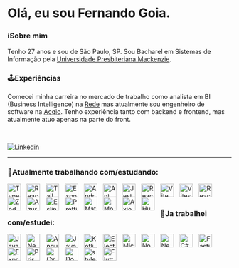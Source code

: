 # Olá, eu sou Fernando Goia. 

### ℹSobre mim
Tenho 27 anos e sou de São Paulo, SP. Sou Bacharel em Sistemas de Informação pela [Universidade Presbiteriana Mackenzie](https://www.mackenzie.br/). 

### 🕹Experiências

Comecei minha carreira no mercado de trabalho como analista em BI (Business Intelligence) na [Rede](https://www.userede.com.br/) mas atualmente sou engenheiro de software na [Acqio](https://acqio.com.br/). Tenho experiência tanto com backend e frontend, mas atualmente atuo apenas na parte do front. 

<br>

<p align="left">
    <a href="https://www.linkedin.com/in/frnndgoia">
        <img 
            alt="Linkedin" 
            title="Linkedin de Fernando Goia" 
            src="https://img.shields.io/badge/LinkedIn-0077B5?style=for-the-badge&logo=linkedin&logoColor=white"
        />
    </a>
</p>

---

### 🤖Atualmente trabalhando com/estudando:
<p align="left">
<img 
    align="left" 
    alt="TypeScript"
    title="TypeScript" 
    width="30px" 
    style="padding-right: 10px;" 
    src="https://cdn.jsdelivr.net/gh/devicons/devicon@latest/icons/typescript/typescript-original.svg" 
/>
<img 
    align="left" 
    alt="React e React Native"
    title="React e React Native" 
    width="30px" 
    style="padding-right: 10px;" 
    src="https://cdn.jsdelivr.net/gh/devicons/devicon@latest/icons/react/react-original.svg" 
/>
    <img 
    align="left" 
    alt="Tailwind" 
    title="Tailwind"
    width="30px" 
    style="padding-right: 10px;" 
    src="https://cdn.jsdelivr.net/gh/devicons/devicon@latest/icons/tailwindcss/tailwindcss-original.svg" 
/>
    <img 
    align="left" 
    alt="Expo Go" 
    title="Expo Go"
    width="30px" 
    style="padding-right: 10px;" 
    src="https://www.cdnlogo.com/logos/e/72/expo-go-app.svg" 
/>
    <img 
    align="left" 
    alt="Android" 
    title="Android"
    width="30px" 
    style="padding-right: 10px;" 
    src="https://cdn.jsdelivr.net/gh/devicons/devicon@latest/icons/android/android-plain.svg" 
/>
    <img 
    align="left" 
    alt="Ant Design" 
    title="Ant Design"
    width="30px" 
    style="padding-right: 10px;" 
    src="https://cdn.jsdelivr.net/gh/devicons/devicon@latest/icons/antdesign/antdesign-original.svg" 
/>
    <img 
    align="left" 
    alt="Jest" 
    title="Jest"
    width="30px" 
    style="padding-right: 10px;" 
    src="https://cdn.jsdelivr.net/gh/devicons/devicon@latest/icons/jest/jest-plain.svg" 
/>
     <img 
    align="left" 
    alt="React Testing Library" 
    title="React Testing Library"
    width="30px" 
    style="padding-right: 10px;" 
    src="https://seeklogo.com/images/T/testing-library-logo-FFB8C5C0B6-seeklogo.com.png" 
/>
     <img 
    align="left" 
    alt="Vite" 
    title="Vite"
    width="30px" 
    style="padding-right: 10px;" 
    src="https://cdn.jsdelivr.net/gh/devicons/devicon@latest/icons/vitejs/vitejs-original.svg" 
/>
    <img 
    align="left" 
    alt="Vitest" 
    title="Vitest"
    width="30px" 
    style="padding-right: 10px;" 
    src="https://cdn.jsdelivr.net/gh/devicons/devicon@latest/icons/vitest/vitest-original.svg" 
/>
    <img 
    align="left" 
    alt="React Hook Forms" 
    title="React Hook Forms"
    width="30px" 
    style="padding-right: 10px;" 
    src="https://react-hook-form.com/images/logo/react-hook-form-logo-only.svg" 
/>
     <img 
    align="left" 
    alt="Zod" 
    title="Zod"
    width="30px" 
    style="padding-right: 10px;" 
    src="https://seeklogo.com/images/Z/zod-logo-B57E684330-seeklogo.com.png" 
/>
    <img 
    align="left" 
    alt="Azure Devops" 
    title="Azure Devops"
    width="30px" 
    style="padding-right: 10px;" 
    src="https://cdn.jsdelivr.net/gh/devicons/devicon@latest/icons/azuredevops/azuredevops-original.svg" 
/>
     <img 
    align="left" 
    alt="Eslint" 
    title="Eslint"
    width="30px" 
    style="padding-right: 10px;" 
    src="https://cdn.jsdelivr.net/gh/devicons/devicon@latest/icons/eslint/eslint-original.svg" 
/>
    <img 
    align="left" 
    alt="Prettier" 
    title="Prettier"
    width="30px" 
    style="padding-right: 10px;" 
    src="https://brandslogos.com/wp-content/uploads/images/large/prettier-logo.png" 
/>
    <a href="https://mui.com/material-ui/">
    <img 
    align="left" 
    alt="Material UI" 
    title="Material UI"
    width="30px" 
    style="padding-right: 10px;" 
    src="https://cdn.jsdelivr.net/gh/devicons/devicon@latest/icons/materialui/materialui-original.svg" 
/>
        </a>
    <a href="https://mswjs.io/">
    <img 
    align="left" 
    alt="Mock Service Worker" 
    title="Mock Service Worker"
    width="30px" 
    style="padding-right: 10px;" 
    src="https://seeklogo.com/images/M/msw-mock-service-worker-logo-88A2A26653-seeklogo.com.png" 
/></a>
    <a href="https://axios-http.com/">
    <img 
    align="left" 
    alt="Axios" 
    title="Axios"
    width="30px" 
    style="padding-right: 10px;" 
    src="https://velog.velcdn.com/images/yeol/post/5c4df441-9d77-4ed9-a2d2-e251a7dcb9cc/image.png" 
/></a>
    <a href="https://axios-http.com/">
    <img 
    align="left" 
    alt="Husky" 
    title="Husky"
    width="30px" 
    style="padding-right: 10px;" 
    src="https://em-content.zobj.net/source/microsoft/309/dog-face_1f436.png" 
/></a>
</p> <br><br>

### 🤖Ja trabalhei com/estudei:
<p align="left">
<img 
    align="left" 
    alt="JavaScript" 
    title="JavaScript"
    width="30px" 
    style="padding-right: 10px;" 
    src="https://cdn.jsdelivr.net/gh/devicons/devicon@latest/icons/javascript/javascript-original.svg" 
/>
    <img 
    align="left" 
    alt="Next.js" 
    title="Next.js"
    width="30px" 
    style="padding-right: 10px;" 
    src="https://cdn.jsdelivr.net/gh/devicons/devicon@latest/icons/nextjs/nextjs-original.svg" 
/>
        <img 
    align="left" 
    alt="Angular" 
    title="Angular"
    width="30px" 
    style="padding-right: 10px;" 
    src="https://cdn.jsdelivr.net/gh/devicons/devicon@latest/icons/angularjs/angularjs-original.svg" 
/>
    <img 
    align="left" 
    alt="Java" 
    title="Java"
    width="30px" 
    style="padding-right: 10px;" 
    src="https://cdn.jsdelivr.net/gh/devicons/devicon@latest/icons/java/java-original.svg" 
/>
    <img 
    align="left" 
    alt="Kotlin" 
    title="Kotlin"
    width="30px" 
    style="padding-right: 10px;" 
    src="https://cdn.jsdelivr.net/gh/devicons/devicon@latest/icons/kotlin/kotlin-original.svg" 
/>
    <img 
    align="left" 
    alt="Electron" 
    title="Electron"
    width="30px" 
    style="padding-right: 10px;" 
    src="https://cdn.jsdelivr.net/gh/devicons/devicon@latest/icons/electron/electron-original.svg" 
/>
    <img 
    align="left" 
    alt="Microsoft SQL Server" 
    title="Microsoft SQL Server"
    width="30px" 
    style="padding-right: 10px;" 
    src="https://cdn.jsdelivr.net/gh/devicons/devicon@latest/icons/microsoftsqlserver/microsoftsqlserver-original.svg" 
/>
    <img 
    align="left" 
    alt="Node JS" 
    title="Node JS"
    width="30px" 
    style="padding-right: 10px;" 
    src="https://cdn.jsdelivr.net/gh/devicons/devicon@latest/icons/nodejs/nodejs-original.svg" 
/>
    <img 
    align="left" 
    alt="Nest JS" 
    title="Nest JS"
    width="30px" 
    style="padding-right: 10px;" 
    src="https://cdn.jsdelivr.net/gh/devicons/devicon@latest/icons/nestjs/nestjs-original.svg" 
/> <img 
    align="left" 
    alt="C#" 
    title="C#"
    width="30px" 
    style="padding-right: 10px;" 
    src="https://cdn.jsdelivr.net/gh/devicons/devicon@latest/icons/csharp/csharp-original.svg" 
/>
    <img 
    align="left" 
    alt="Fastify" 
    title="Fastify"
    width="30px" 
    style="padding-right: 10px;" 
    src="https://cdn.jsdelivr.net/gh/devicons/devicon@latest/icons/fastify/fastify-plain.svg" 
/>
    <img 
    align="left" 
    alt="Express" 
    title="Express"
    width="30px" 
    style="padding-right: 10px;" 
    src="https://cdn.jsdelivr.net/gh/devicons/devicon@latest/icons/express/express-original.svg" 
/>
    <img 
    align="left" 
    alt="Prisma" 
    title="Prisma"
    width="30px" 
    style="padding-right: 10px;" 
    src="https://cdn.jsdelivr.net/gh/devicons/devicon@latest/icons/prisma/prisma-original.svg" 
/>
    <img 
    align="left" 
    alt="Cypress" 
    title="Cypress"
    width="30px" 
    style="padding-right: 10px;" 
    src="https://cdn.jsdelivr.net/gh/devicons/devicon@latest/icons/cypressio/cypressio-original.svg" 
/>
    <img 
    align="left" 
    alt="Docker" 
    title="Docker"
    width="30px" 
    style="padding-right: 10px;" 
    src="https://cdn.jsdelivr.net/gh/devicons/devicon@latest/icons/docker/docker-plain.svg" 
/>
    <img 
    align="left" 
    alt="styled-components" 
    title="styled-components"
    width="30px" 
    style="padding-right: 10px;" 
    src="https://www.cdnlogo.com/logos/s/10/styled-components.svg" 
/>
    <img 
    align="left" 
    alt="Flutter" 
    title="Flutter"
    width="30px" 
    style="padding-right: 10px;" 
    src="https://cdn.jsdelivr.net/gh/devicons/devicon@latest/icons/flutter/flutter-original.svg" 
/>
</p>
